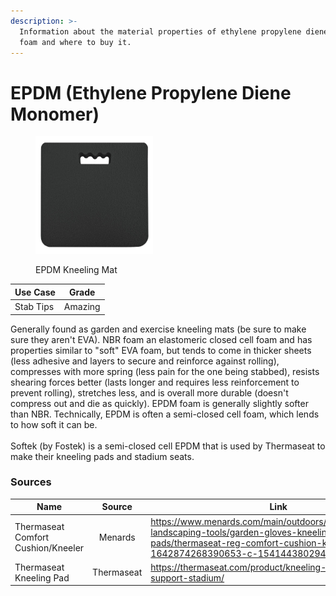 ```yaml
---
description: >-
  Information about the material properties of ethylene propylene diene monomer
  foam and where to buy it.
---
```


# EPDM (Ethylene Propylene Diene Monomer)

<div align="left" data-full-width="false"><figure><img src="../../../../../.gitbook/assets/image (1).png" alt="EPDM Kneeling Mat" width="188"><figcaption><p>EPDM Kneeling Mat</p></figcaption></figure></div>

| Use Case  | Grade   |
| --------- | ------- |
| Stab Tips | Amazing |

Generally found as garden and exercise kneeling mats (be sure to make sure they aren't EVA). NBR foam an elastomeric closed cell foam and has properties similar to "soft" EVA foam, but tends to come in thicker sheets (less adhesive and layers to secure and reinforce against rolling), compresses with more spring (less pain for the one being stabbed), resists shearing forces better (lasts longer and requires less reinforcement to prevent rolling), stretches less, and is overall more durable (doesn't compress out and die as quickly). EPDM foam is generally slightly softer than NBR. Technically, EPDM is often a semi-closed cell foam, which lends to how soft it can be. \
\
Softek (by Fostek) is a semi-closed cell EPDM that is used by Thermaseat to make their kneeling pads and stadium seats.

### Sources

<table data-header-hidden><thead><tr><th width="237">Name</th><th width="132" align="center">Source</th><th>Link</th></tr></thead><tbody><tr><td>Thermaseat Comfort Cushion/Kneeler</td><td align="center">Menards</td><td><a href="https://www.menards.com/main/outdoors/gardening/garden-landscaping-tools/garden-gloves-kneeling-pads/thermaseat-reg-comfort-cushion-kneeler/5865/p-1642874268390653-c-1541443802945.htm">https://www.menards.com/main/outdoors/gardening/garden-landscaping-tools/garden-gloves-kneeling-pads/thermaseat-reg-comfort-cushion-kneeler/5865/p-1642874268390653-c-1541443802945.htm</a></td></tr><tr><td>Thermaseat Kneeling Pad</td><td align="center">Thermaseat</td><td><a href="https://thermaseat.com/product/kneeling-pad-cushioned-support-stadium/">https://thermaseat.com/product/kneeling-pad-cushioned-support-stadium/</a></td></tr></tbody></table>
